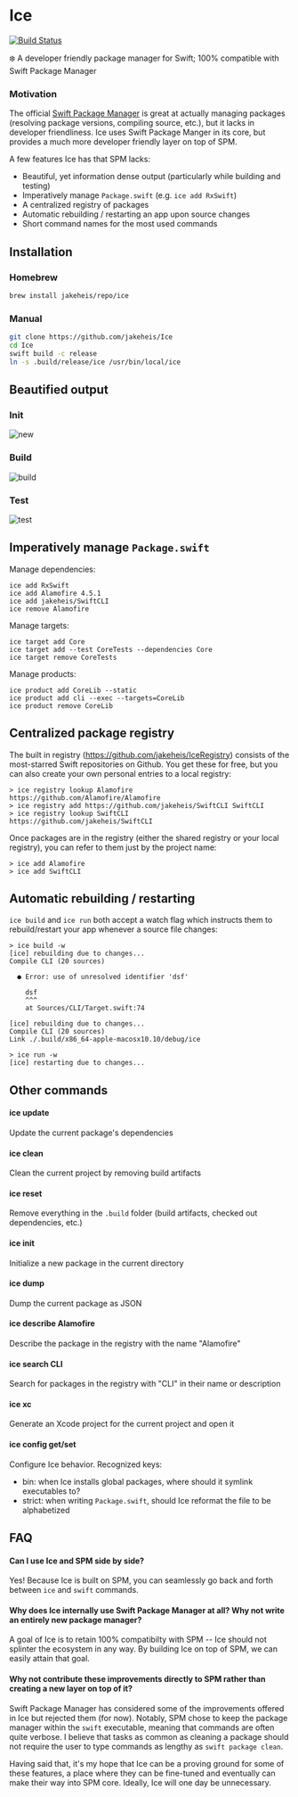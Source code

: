 # Ice

[![Build Status](https://travis-ci.org/jakeheis/Ice.svg?branch=master)](https://travis-ci.org/jakeheis/Ice)

❄️ A developer friendly package manager for Swift; 100% compatible with Swift Package Manager

### Motivation

The official [Swift Package Manager](https://github.com/apple/swift-package-manager) is great at actually managing packages (resolving package versions, compiling source, etc.), but it lacks in developer friendliness. Ice uses Swift Package Manger in its core, but provides a much more developer friendly layer on top of SPM.

A few features Ice has that SPM lacks:
- Beautiful, yet information dense output (particularly while building and testing)
- Imperatively manage `Package.swift` (e.g. `ice add RxSwift`)
- A centralized registry of packages
- Automatic rebuilding / restarting an app upon source changes
- Short command names for the most used commands

## Installation
### Homebrew
```bash
brew install jakeheis/repo/ice
```
### Manual
```bash
git clone https://github.com/jakeheis/Ice
cd Ice
swift build -c release
ln -s .build/release/ice /usr/bin/local/ice
```

## Beautified output

### Init
![new](https://github.com/jakeheis/Ice/raw/gifs/new.gif)

### Build
![build](https://github.com/jakeheis/Ice/raw/gifs/build.gif)

### Test
![test](https://github.com/jakeheis/Ice/raw/gifs/test.gif)

## Imperatively manage `Package.swift`

Manage dependencies:

```shell
ice add RxSwift
ice add Alamofire 4.5.1
ice add jakeheis/SwiftCLI
ice remove Alamofire
```

Manage targets:

```shell
ice target add Core
ice target add --test CoreTests --dependencies Core
ice target remove CoreTests
```

Manage products:

```shell
ice product add CoreLib --static
ice product add cli --exec --targets=CoreLib
ice product remove CoreLib
```

## Centralized package registry

The built in registry (https://github.com/jakeheis/IceRegistry) consists of the most-starred Swift repositories on Github. You get these for free, but you can also create your own personal entries to a local registry:

```shell
> ice registry lookup Alamofire
https://github.com/Alamofire/Alamofire
> ice registry add https://github.com/jakeheis/SwiftCLI SwiftCLI
> ice registry lookup SwiftCLI
https://github.com/jakeheis/SwiftCLI
```

Once packages are in the registry (either the shared registry or your local registry), you can refer to them just by the project name:

```shell
> ice add Alamofire
> ice add SwiftCLI
```

## Automatic rebuilding / restarting

`ice build` and `ice run` both accept a watch flag which instructs them to rebuild/restart your app whenever a source file changes:

```shell
> ice build -w
[ice] rebuilding due to changes...
Compile CLI (20 sources)

  ● Error: use of unresolved identifier 'dsf'

    dsf
    ^^^
    at Sources/CLI/Target.swift:74

[ice] rebuilding due to changes...
Compile CLI (20 sources)
Link ./.build/x86_64-apple-macosx10.10/debug/ice
```

```shell
> ice run -w
[ice] restarting due to changes...
```

## Other commands

#### ice update
Update the current package's dependencies

#### ice clean
Clean the current project by removing build artifacts

#### ice reset
Remove everything in the `.build` folder (build artifacts, checked out dependencies, etc.)

#### ice init
Initialize a new package in the current directory

#### ice dump
Dump the current package as JSON

#### ice describe Alamofire
Describe the package in the registry with the name "Alamofire"

#### ice search CLI
Search for packages in the registry with "CLI" in their name or description

#### ice xc
Generate an Xcode project for the current project and open it

#### ice config get/set
Configure Ice behavior. Recognized keys:
- bin: when Ice installs global packages, where should it symlink executables to?
- strict: when writing `Package.swift`, should Ice reformat the file to be alphabetized

## FAQ

#### Can I use Ice and SPM side by side?
Yes! Because Ice is built on SPM, you can seamlessly go back and forth between `ice` and `swift` commands.

#### Why does Ice internally use Swift Package Manager at all? Why not write an entirely new package manager?

A goal of Ice is to retain 100% compatibilty with SPM -- Ice should not splinter the ecosystem in any way. By building Ice on top of SPM, we can easily attain that goal.

#### Why not contribute these improvements directly to SPM rather than creating a new layer on top of it?

Swift Package Manager has considered some of the improvements offered in Ice but rejected them (for now). Notably, SPM chose to keep the package manager within the `swift` executable, meaning that commands are often quite verbose. I believe that tasks as common as cleaning a package should not require the user to type commands as lengthy as `swift package clean`.

Having said that, it's my hope that Ice can be a proving ground for some of these features, a place where they can be fine-tuned and eventually can make their way into SPM core. Ideally, Ice will one day be unnecessary.
